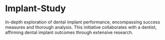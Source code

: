 # Implant-Study

In-depth exploration of dental implant performance, encompassing success measures and thorough analysis.
This initiative collaborates with a dentist, affirming dental implant outcomes through extensive research.
